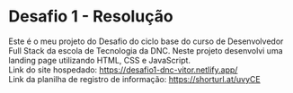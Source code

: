 # Desafio 1 - Resolução
Este é o meu projeto do Desafio do ciclo base do curso de Desenvolvedor Full Stack da escola de Tecnologia da DNC. Neste projeto desenvolvi uma landing page utilizando HTML, CSS e JavaScript. \
Link do site hospedado: https://desafio1-dnc-vitor.netlify.app/ \
Link da planilha de registro de informação: https://shorturl.at/uvyCE
